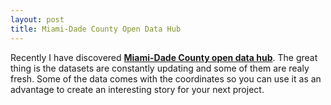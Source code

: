 ```yaml
---
layout: post
title: Miami-Dade County Open Data Hub
---
```


Recently I have discovered [**Miami-Dade County open data hub**](https://gis-mdc.opendata.arcgis.com).
The great thing is the datasets are constantly updating and some of them are realy fresh. Some of the data comes with the coordinates so you can use it as an advantage to create an interesting story for your next project. 
